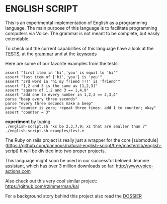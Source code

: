 # ENGLISH SCRIPT

This is an experimental implementation of English as a programming language.
The main purpose of this language is to facilitate programming computers via Voice.
The grammar is not meant to be complete, but easily extendable.

To check out the current capabilities of this language have a look at the [TESTS](https://github.com/pannous/natural-english-script/tree/master/test/unit), at the [grammar](https://github.com/pannous/natural-english-script/blob/master/lib/english-script/english-parser.rb) and at the
[keywords](https://github.com/pannous/natural-english-script/blob/master/lib/english-script/english-tokens.rb)

Here are some of our favorite examples from the tests:                      

`assert "first item in 'hi','you' is equal to 'hi'"                    
assert "last item of ['hi','you'] is 'you'"                            
assert "3rd word in 'hi my friend !!!' is 'friend'"                    
assert "1,2 and 3 is the same as [1,2,3]"                              
assert "square of 1,2 and 3 == 1,4,9"                                  
assert "add one to every number in 1,2,3 == 2,3,4"                     
parse "beep every three seconds"                                       
parse "every three seconds make a beep"                                
parse "counter is zero; repeat three times: add 1 to counter; okay"    
assert "counter = 3"                                                   `
	
	
**experiment** by typing  
`./english-script.sh "xs be 2,3,7,9; xs that are smaller than 7"`  
`./english-script.sh examples/test.e`

The Ruby on rails project is really just a wrapper for the core [submodule]
(https://github.com/pannous/natural-english-script/tree/master/lib/english-script)
It will be divided into two proper projects.

This language might soon be used in our successful beloved Jeannie assistant, which has over 3 million downloads so far:
http://www.voice-actions.com

Also check out this very cool similar project:
https://github.com/rzimmerman/kal

For a background story behind this project also read the [DOSSIER](https://github.com/pannous/natural-english-script/tree/master/DOSSIER)
